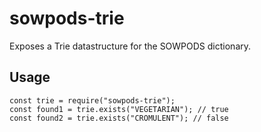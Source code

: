 # sowpods-trie

Exposes a Trie datastructure for the SOWPODS dictionary.

## Usage

```
const trie = require("sowpods-trie");
const found1 = trie.exists("VEGETARIAN"); // true
const found2 = trie.exists("CROMULENT"); // false
```
